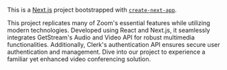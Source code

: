 This is a [Next.js](https://nextjs.org/) project bootstrapped with [`create-next-app`](https://github.com/vercel/next.js/tree/canary/packages/create-next-app).

This project replicates many of Zoom's essential features while utilizing modern technologies. Developed using React and Next.js, it seamlessly integrates GetStream's Audio and Video API for robust multimedia functionalities. Additionally, Clerk's authentication API ensures secure user authentication and management. Dive into our project to experience a familiar yet enhanced video conferencing solution.


